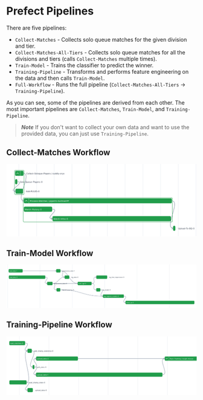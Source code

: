 # Prefect Pipelines

There are five pipelines:
* `Collect-Matches` - Collects solo queue matches for the given division and tier.
* `Collect-Matches-All-Tiers` - Collects solo queue matches for all the divisions and tiers (calls `Collect-Matches` multiple times).
* `Train-Model` - Trains the classifier to predict the winner.
* `Training-Pipeline` - Transforms and performs feature engineering on the data and then calls `Train-Model`.
* `Full-Workflow` - Runs the full pipeline (`Collect-Matches-All-Tiers` -> `Training-Pipeline`).

As you can see, some of the pipelines are derived from each other. The most important pipelines are `Collect-Matches`, `Train-Model`, and `Training-Pipeline`.

> ***Note***
> If you don't want to collect your own data and want to use the provided data, you can just use `Training-Pipeline`.

## Collect-Matches Workflow

![Alt text](../docs/collect_matches_dag.png?raw=true "Title")

## Train-Model Workflow

![Alt text](../docs/train_model_dag.png?raw=true "Title")

## Training-Pipeline Workflow

![Alt text](../docs/training_pipeline.png?raw=true "Title")

